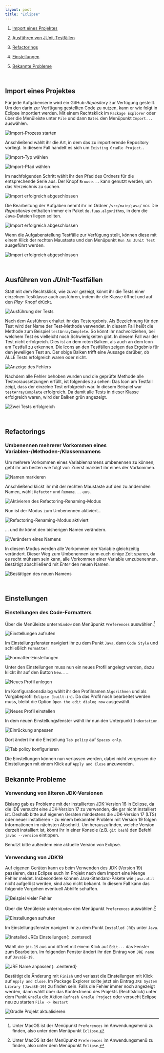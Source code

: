 ```yaml
---
layout: post
title: "Eclipse"
---
```


1. [Import eines Projektes](#import-eines-projektes)

2. [Ausführen von JUnit-Testfällen](#ausführen-von-junit-testfällen)

3. [Refactorings](#refactorings)

4. [Einstellungen](#einstellungen)

5. [Bekannte Probleme](#bekannte-probleme)


<br/>

## Import eines Projektes

Für jede Aufgabenserie wird ein GitHub\-_Repository_ zur Verfügung gestellt.
Um den darin zur Verfügung gestellten Code zu nutzen, kann er wie folgt in Eclipse importiert werden.
Mit einem Rechtsklick im `Package Explorer` oder über die Menüleiste unter `File` und dann `Datei` den Menüpunkt `Import...` auswählen.

![Import-Prozess starten](images/import/screen1.jpg)


Anschließend wählt ihr die Art, in dem das zu importierende Repository vorliegt. In diesem Fall handelt es sich um `Existing Gradle Project.`.

![Import-Typ wählen](images/import/screen2.jpg)


![Import-Pfad wählen](images/import/screen3.jpg)


Im nachfolgenden Schritt wählt ihr den Pfad des Ordners für die entsprechende Serie aus.
Der Knopf `Browse...` kann genutzt werden, um das Verzeichnis zu suchen.

![Import erfolgreich abgeschlossen](images/import/screen4.jpg)


Die Bearbeitung der Aufgaben nehmt ihr im Ordner `/src/main/java/` vor.
Die _Repositories_ enthalten immer ein Paket `de.fuas.algorithms`, in dem die Java-Dateien liegen sollten.

![Import erfolgreich abgeschlossen](images/import/screen5.jpg)


Wenn die Aufgabenstellung Testfälle zur Verfügung stellt, können diese mit einem Klick der rechten Maustaste und den Menüpunkt `Run As JUnit Test` ausgeführt werden.

![Import erfolgreich abgeschlossen](images/import/screen6.jpg)

 <br/>

## Ausführen von _JUnit_-Testfällen

Statt mit dem Rechtsklick, wie zuvor gezeigt, könnt ihr die Tests einer einzelnen Testklasse auch ausführen, indem ihr die Klasse öffnet und auf den _Play_-Knopf drückt.

![Ausführung der Tests](images/junit/screen1.jpg)

Nach dem Ausführen erhaltet ihr das Testergebnis.
Als Bezeichnung für den Test wird der Name der Test-Methode verwendet.
In diesem Fall heißt die Methode zum Beispiel `testArrayComplete`.
So könnt ihr nachvollziehen, bei welchem Test es vielleicht noch Schwierigkeiten gibt.
In diesem Fall war der Test nicht erfolgreich.
Dies ist an dem roten Balken, als auch an dem Icon am Testfall zu erkennen.
Die Icons an den Testfällen zeigen das Ergebnis für den jeweiligen Test an.
Der obige Balken trifft eine Aussage darüber, ob ALLE Tests erfolgreich waren oder nicht.

![Anzeige des Fehlers](images/junit/screen2.jpg)


Nachdem alle Fehler behoben wurden und die geprüfte Methode alle Testvoraussetzungen erfüllt, ist folgendes zu sehen:
Das Icon am Testfall zeigt, dass der einzelne Test erfolgreich war.
In diesem Beispiel war `testArrayComplete` erfolgreich.
Da damit alle Tests in dieser Klasse erfolgreich waren, wird der Balken grün angezeigt.

![Zwei Tests erfolgreich](images/junit/screen3.jpg)

<br/>

## Refactorings


### Umbenennen mehrerer Vorkommen eines Variablen-/Methoden-/Klassennamens

Um mehrere Vorkommen eines Variablennamens umbenennen zu können, geht ihr am besten wie folgt vor:
Zuerst markiert ihr eines der Vorkommen.

![Namen markieren](images/functions/rename/screen1.jpg)


Anschließend klickt ihr mit der rechten Maustaste auf den zu ändernden Namen, wählt `Refactor` und `Rename...` aus.

![Aktivieren des Refactoring-Renaming-Modus](images/functions/rename/screen2.jpg)


Nun ist der Modus zum Umbenennen aktiviert...

![Refactoring-Renaming-Modus aktiviert](images/functions/rename/screen3.jpg)


... und ihr könnt den bisherigen Namen verändern.

![Verändern eines Namens](images/functions/rename/screen4.jpg)

In diesem Modus werden alle Vorkommen der Variable gleichzeitig verändert.
Dieser Weg zum Umbenennen kann euch einige Zeit sparen, da es recht mühsam sein kann, alle Vorkommen einer Variable umzubenennen.
Bestätigt abschließend mit _Enter_ den neuen Namen.

![Bestätigen des neuen Namens](images/functions/rename/screen5.jpg)

<br/>

## Einstellungen

### Einstellungen des Code-Formatters

Über die Menüleiste unter `Window` den Menüpunkt `Preferences` auswählen.[^macos]

[^macos]: Unter MacOS ist der Menüpunkt `Preferences` im Anwendungsmenü zu finden, also unter dem Menüpunkt `Eclipse`.

![Einstellungen aufrufen](images/settings/formatter/screen1.png)


Im Einstellungsfenster navigiert ihr zu dem Punkt `Java`, dann `Code Style` und schließlich `Formatter`.

![Formatter-Einstellungen](images/settings/formatter/screen2.png)


Unter den Einstellungen muss nun ein neues Profil angelegt werden, dazu klickt ihr auf den Button `New...`.

![Neues Profil anlegen](images/settings/formatter/screen3.png)


Im Konfigurationsdialog wählt ihr den Profilnamen `Algorithmen` und als Vorgabeprofil `Eclipse [built-in]`. Da das Profil noch bearbeitet werden muss, bleibt die Option `Open the edit dialog now` ausgewählt.

![Neues Profil einstellen](images/settings/formatter/screen4.png)


In dem neuen Einstellungsfenster wählt ihr nun den Unterpunkt `Indentation`.

![Einrückung anpassen](images/settings/formatter/screen5.png)


Dort ändert ihr die Einstellung `Tab policy` auf `Spaces only`.

![Tab policy konfigurieren](images/settings/formatter/screen6.png)


Die Einstellungen können nun verlassen werden, dabei nicht vergessen die Einstellungen mit einem Klick auf `Apply and Close` anzuwenden.


## Bekannte Probleme

### Verwendung von älteren JDK-Versionen

Bislang gab es Probleme mit der installierten JDK-Version 16 in Eclipse, da die IDE versucht eine JDK-Version 17 zu verwenden,
die gar nicht installiert ist.
Deshalb bitte auf eigenen Geräten mindestens die JDK-Version 17 (LTS) oder neuer installieren - zu einem bekannten Problem mit Version 19 folgen Informationen im nächsten Abschnitt.
Um herauszufinden, welche Version derzeit installiert ist, könnt ihr in einer Konsole (z.B. `git bash`) den Befehl `javac --version` eintippen.  

Benutzt bitte außerdem eine aktuelle Version von Eclipse.

### Verwendung von JDK19

Auf eigenen Geräten kann es beim Verwenden des JDK (Version 19) passieren, dass Eclipse euch im Projekt nach dem Import eine Menge Fehler meldet.
Insbesondere können Java-Standard-Pakete wie `java.util` nicht aufgelöst werden, sind also nicht bekannt.
In diesem Fall kann das folgende Vorgehen eventuell Abhilfe schaffen.

![Beispiel vieler Fehler](images/settings/runtime-environment/screen1.png)


Über die Menüleiste unter `Window` den Menüpunkt `Preferences` auswählen.[^macos]

![Einstellungen aufrufen](images/settings/runtime-environment/screen2.png)


Im Einstellungsfenster navigiert ihr zu dem Punkt `Installed JREs` unter `Java`.

![Installed JREs Einstellungen](images/settings/runtime-environment/screen3.png){: .centered}


Wählt die `jdk-19` aus und öffnet mit einem Klick auf `Edit...` das Fenster zum Bearbeiten.
Im folgenden Fenster ändert ihr den Eintrag von `JRE name` auf `JavaSE-19`.

![JRE Name anpassen](images/settings/runtime-environment/screen4.png){: .centered}


Bestätigt die Änderung mit `Finish` und verlasst die Einstellungen mit Klick auf `Apply and Close`.
Im Package Explorer sollte jetzt ein Eintrag `JRE System Library [JavaSE-19]` zu finden sein.
Falls die Fehler immer noch angezeigt werden, dann wählt über das Kontextmenü des Projekts (Rechtsklick)
unter dem Punkt `Gradle` die Aktion `Refresh Gradle Project` oder versucht Eclipse neu zu starten `File -> Restart`

![Gradle Projekt aktualisieren](images/settings/runtime-environment/screen5.png)
